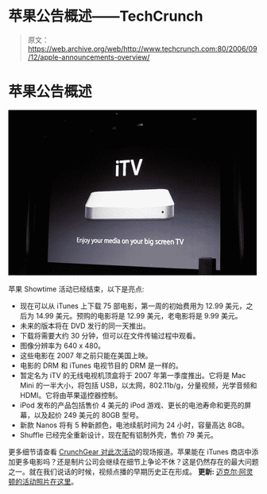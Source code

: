 # 苹果公告概述——TechCrunch

> 原文：<https://web.archive.org/web/http://www.techcrunch.com:80/2006/09/12/apple-announcements-overview/>

# 苹果公告概述

![](img/939e395309c576554b19f79d4655eac4.png)

苹果 Showtime 活动已经结束，以下是亮点:

*   现在可以从 iTunes 上下载 75 部电影，第一周的初始费用为 12.99 美元，之后为 14.99 美元。预购的电影将是 12.99 美元，老电影将是 9.99 美元。
*   未来的版本将在 DVD 发行的同一天推出。
*   下载将需要大约 30 分钟，但可以在文件传输过程中观看。
*   图像分辨率为 640 x 480。
*   这些电影在 2007 年之前只能在美国上映。
*   电影的 DRM 和 iTunes 电视节目的 DRM 是一样的。
*   暂定名为 iTV 的无线电视机顶盒将于 2007 年第一季度推出。它将是 Mac Mini 的一半大小，将包括 USB，以太网，802.11b/g，分量视频，光学音频和 HDMI。它将由苹果遥控器控制。
*   iPod 发布的产品包括售价 4 美元的 iPod 游戏、更长的电池寿命和更亮的屏幕，以及起价 249 美元的 80GB 型号。
*   新款 Nanos 将有 5 种新颜色，电池续航时间为 24 小时，容量高达 8GB。
*   Shuffle 已经完全重新设计，现在配有铝制外壳，售价 79 美元。

更多细节请查看 [CrunchGear 对此次活动](https://web.archive.org/web/20220818040412/http://crunchgear.com/2006/09/12/its-showtime/)的现场报道。苹果能在 iTunes 商店中添加更多电影吗？还是制片公司会继续在细节上争论不休？这是仍然存在的最大问题之一。就在我们说话的时候，视频点播的早期历史正在形成。
 **更新:** [迈克尔·阿灵顿的活动照片在这里](https://web.archive.org/web/20220818040412/http://flickr.com/photos/michaelarrington/tags/apple/)。